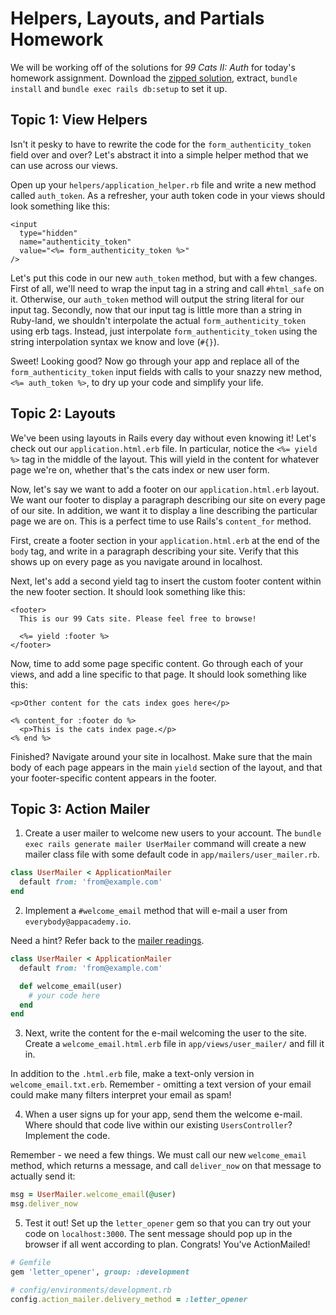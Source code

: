 # Helpers, Layouts, and Partials Homework

We will be working off of the solutions for _99 Cats II: Auth_ for today's homework assignment. Download the [zipped solution](https://assets.aaonline.io/fullstack/rails/projects/ninety_nine_cats_ii/solution.zip?raw=true), extract, `bundle install` and `bundle exec rails db:setup` to set it up.

## Topic 1: View Helpers

Isn't it pesky to have to rewrite the code for the `form_authenticity_token` field over and over? Let's abstract it into a simple helper method that we can use across our views.

Open up your `helpers/application_helper.rb` file and write a new method called `auth_token`. As a refresher, your auth token code in your views should look something like this:

```erb
<input
  type="hidden"
  name="authenticity_token"
  value="<%= form_authenticity_token %>"
/>
```

Let's put this code in our new `auth_token` method, but with a few changes. First of all, we'll need to wrap the input tag in a string and call `#html_safe` on it. Otherwise, our `auth_token` method will output the string literal for our input tag. Secondly, now that our input tag is little more than a string in Ruby-land, we shouldn't interpolate the actual `form_authenticity_token` using erb tags. Instead, just interpolate `form_authenticity_token` using the string interpolation syntax we know and love (`#{}`).

Sweet! Looking good? Now go through your app and replace all of the `form_authenticity_token` input fields with calls to your snazzy new method, `<%= auth_token %>`, to dry up your code and simplify your life.

## Topic 2: Layouts

We've been using layouts in Rails every day without even knowing it! Let's check out our `application.html.erb` file. In particular, notice the `<%= yield %>` tag in the middle of the layout. This will yield in the content for whatever page we're on, whether that's the cats index or new user form.

Now, let's say we want to add a footer on our `application.html.erb` layout. We want our footer to display a paragraph describing our site on every page of our site. In addition, we want it to display a line describing the particular page we are on. This is a perfect time to use Rails's `content_for` method.

First, create a footer section in your `application.html.erb` at the end of the `body` tag, and write in a paragraph describing your site. Verify that this shows up on every page as you navigate around in localhost.

Next, let's add a second yield tag to insert the custom footer content within the new footer section. It should look something like this:

```erb
<footer>
  This is our 99 Cats site. Please feel free to browse!

  <%= yield :footer %>
</footer>
```

Now, time to add some page specific content. Go through each of your views, and add a line specific to that page. It should look something like this:

```erb
<p>Other content for the cats index goes here</p>

<% content_for :footer do %>
  <p>This is the cats index page.</p>
<% end %>
```

Finished? Navigate around your site in localhost. Make sure that the main body of each page appears in the main `yield` section of the layout, and that your footer-specific content appears in the footer.

## Topic 3: Action Mailer

1.  Create a user mailer to welcome new users to your account. The `bundle exec rails generate mailer UserMailer` command will create a new mailer class file with some default code in `app/mailers/user_mailer.rb`.

```ruby
class UserMailer < ApplicationMailer
  default from: 'from@example.com'
end
```

2.  Implement a `#welcome_email` method that will e-mail a user from `everybody@appacademy.io`.

Need a hint? Refer back to the [mailer readings](https://open.appacademy.io/learn/full-stack-online/rails/actionmailer).

```ruby
class UserMailer < ApplicationMailer
  default from: 'from@example.com'

  def welcome_email(user)
    # your code here
  end
end
```

3.  Next, write the content for the e-mail welcoming the user to the site. Create a `welcome_email.html.erb` file in `app/views/user_mailer/` and fill it in.

In addition to the `.html.erb` file, make a text-only version in `welcome_email.txt.erb`. Remember - omitting a text version of your email could make many filters interpret your email as spam!

4.  When a user signs up for your app, send them the welcome e-mail. Where should that code live within our existing `UsersController`? Implement the code.

Remember - we need a few things. We must call our new `welcome_email` method, which returns a message, and call `deliver_now` on that message to actually send it:

```ruby
msg = UserMailer.welcome_email(@user)
msg.deliver_now
```

5.  Test it out! Set up the `letter_opener` gem so that you can try out your code on `localhost:3000`. The sent message should pop up in the browser if all went according to plan. Congrats! You've ActionMailed!

```ruby
# Gemfile
gem 'letter_opener', group: :development

# config/environments/development.rb
config.action_mailer.delivery_method = :letter_opener
```